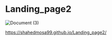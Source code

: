 # Landing_page2



![Document (3)](https://user-images.githubusercontent.com/102252842/205295793-54d7dee5-d89a-4e8d-b45a-de85f3d614aa.png)

https://shahedmosa99.github.io/Landing_page2/
